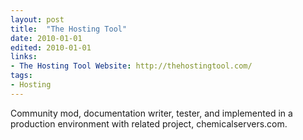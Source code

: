 ```yaml
---
layout: post
title:  "The Hosting Tool"
date: 2010-01-01
edited: 2010-01-01
links:
- The Hosting Tool Website: http://thehostingtool.com/
tags:
- Hosting
---
```


Community mod, documentation writer, tester, and implemented in a production environment with related project, chemicalservers.com.
